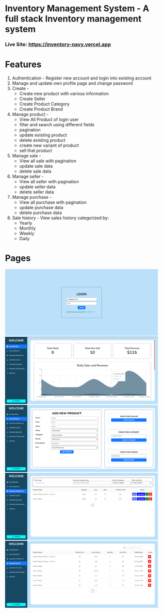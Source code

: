# Inventory Management System - A full stack Inventory management system

### Live Site: https://inventory-navy.vercel.app

<!-- ### Backend Server: https://inventory-420.vercel.app -->

# Features

1. Authentication - Register new account and login into existing account
2. Manage and update own profile page and change password
3. Create -
   - Create new product with various information
   - Create Seller
   - Create Product Category
   - Create Product Brand
4. Manage product -
   - View All Product of login user
   - filter and search using different fields
   - pagination
   - update existing product
   - delete existing product
   - create new variant of product
   - sell that product
5. Manage sale -
   - View all sale with pagination
   - update sale data
   - delete sale data
6. Manage seller -
   - View all seller with pagination
   - update seller data
   - delete seller data
7. Manage purchase -
   - View all purchase with pagination
   - update purchase data
   - delete purchase data
8. Sale history - View sales history categorized by:
   - Yearly
   - Monthly
   - Weekly
   - Daily

# Pages

<img src='./asset/1.png'>
<img src='./asset/2.png'>
<img src='./asset/3.png'>
<img src='./asset/4.png'>
<img src='./asset/5.png'>
